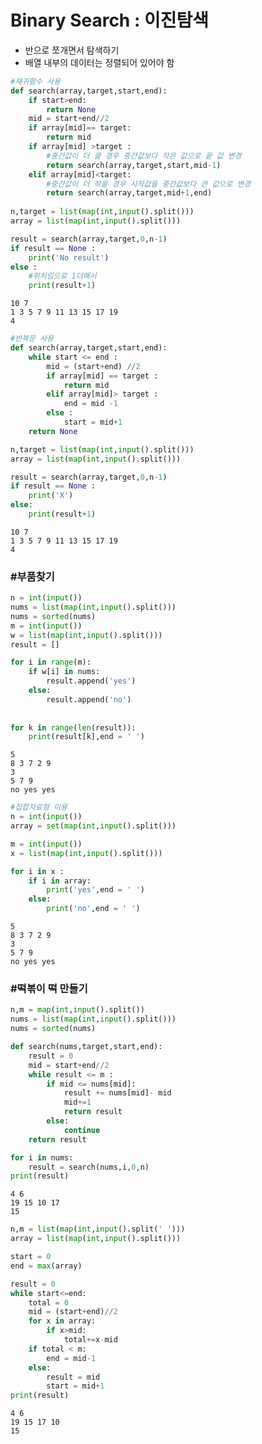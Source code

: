 # Binary Search : 이진탐색 

- 반으로 쪼개면서 탐색하기 
- 배열 내부의 데이터는 정렬되어 있어야 함


```python
#재귀함수 사용 
def search(array,target,start,end):
    if start>end:
        return None
    mid = start+end//2
    if array[mid]== target:
        return mid
    if array[mid] >target : 
        #중간값이 더 클 경우 중간값보다 작은 값으로 끝 값 변경
        return search(array,target,start,mid-1)
    elif array[mid]<target:
        #중간값이 더 작을 경우 시작값을 중간값보다 큰 값으로 변경
        return search(array,target,mid+1,end)
    
n,target = list(map(int,input().split()))
array = list(map(int,input().split()))

result = search(array,target,0,n-1)
if result == None :
    print('No result')
else : 
    #위치임으로 1더해서 
    print(result+1)
```

    10 7
    1 3 5 7 9 11 13 15 17 19
    4
    


```python
#반복문 사용 
def search(array,target,start,end):
    while start <= end : 
        mid = (start+end) //2
        if array[mid] == target : 
            return mid
        elif array[mid]> target : 
            end = mid -1
        else : 
            start = mid+1
    return None

n,target = list(map(int,input().split()))
array = list(map(int,input().split()))

result = search(array,target,0,n-1)
if result == None : 
    print('X')
else:
    print(result+1)
```

    10 7
    1 3 5 7 9 11 13 15 17 19
    4
    

### #부품찾기


```python
n = int(input())
nums = list(map(int,input().split()))
nums = sorted(nums)
m = int(input()) 
w = list(map(int,input().split()))
result = []

for i in range(m):
    if w[i] in nums:
        result.append('yes')
    else:
        result.append('no')
                
            
for k in range(len(result)):
    print(result[k],end = ' ')
```

    5
    8 3 7 2 9
    3
    5 7 9
    no yes yes 


```python
#집합자료형 이용 
n = int(input())
array = set(map(int,input().split()))

m = int(input())
x = list(map(int,input().split()))

for i in x :
    if i in array:
        print('yes',end = ' ')
    else:
        print('no',end = ' ')
```

    5
    8 3 7 2 9
    3
    5 7 9
    no yes yes 

### #떡볶이 떡 만들기 


```python
n,m = map(int,input().split())
nums = list(map(int,input().split()))
nums = sorted(nums)

def search(nums,target,start,end):
    result = 0
    mid = start+end//2
    while result <= m : 
        if mid <= nums[mid]:
            result += nums[mid]- mid
            mid+=1
            return result
        else:
            continue
    return result

for i in nums:
    result = search(nums,i,0,n)
print(result)
```

    4 6
    19 15 10 17
    15
    


```python
n,m = list(map(int,input().split(' ')))
array = list(map(int,input().split()))

start = 0 
end = max(array)

result = 0 
while start<=end:
    total = 0 
    mid = (start+end)//2
    for x in array:
        if x>mid:
            total+=x-mid
    if total < m:
        end = mid-1
    else:
        result = mid
        start = mid+1
print(result)
```

    4 6
    19 15 17 10
    15
    
